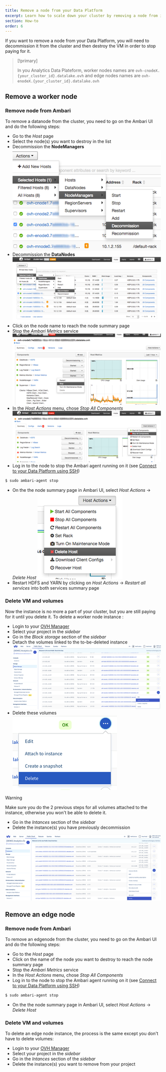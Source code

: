 ```yaml
---
title: Remove a node from your Data Platform
excerpt: Learn how to scale down your cluster by removing a node from it.
section: How-to
order: 6
---
```


If you want to remove a node from your Data Platform, you will need to decommission it from the cluster and then destroy the VM in order to stop paying for it.

>[!primary]
>
> In you Analytics Data Plateform, worker nodes names are `ovh-cnodeX.{your_cluster_id}.datalake.ovh` and edge nodes names are `ovh-enodeX.{your_cluster_id}.datalake.ovh`

## Remove a worker node

### Remove node from Ambari

To remove a datanode from the cluster, you need to go on the Ambari UI and do the following steps:

- Go to the *Host* page
- Select the node(s) you want to destroy in the list
- Decommission the **NodeManagers**
![Decommission NodeManagers](images/deco-nodemanager.png)
- Decommission the **DataNodes**
![Decommission DataNodes](images/deco-datanode.png)
- Click on the node name to reach the node summary page
- Stop the *Ambari Metrics* service
![Stop Ambari Metrics](images/stop-ambari-metrics.png)
- In the *Host Actions* menu, chose *Stop All Components*
![Stop all components](images/stop-components.png)
- Log in to the node to stop the Ambari agent running on it (see [Connect to your Data Platform using SSH](../connect-using-ssh/guide.en-gb.md))
```bash
$ sudo ambari-agent stop
```
- On the the node summary page in Ambari UI, select *Host Actions* -> *Delete Host*
![Delete Host](images/delete-host.png)
- Restart HDFS and YARN by clicking on *Host Actions* -> *Restart all services* into both services summary page



### Delete VM and volumes

Now the instance is no more a part of your cluster, but you are still paying for it until you delete it.
To delete a worker node instance :

-  Login to your [OVH Manager](https://www.ovh.com/manager/public-cloud/index.html)
-  Select your project in the *sidebar* 
-  Go in the *Block storage* section of the *sidebar*
-  Detach the volumes linked to the to-be-deleted instance
![Detach volumes](images/detach-volumes.png)
-  Delete these volumes     
![Delete volumes](images/delete-volumes.png)

>[!warning]
>
> Make sure you do the 2 previous steps for all volumes attached to the instance, otherwise you won't be able to delete it.

-  Go in the *Intances* section of the *sidebar*
-  Delete the instance(s) you have previously decommission

![Delete instance](images/delete-worker-instance.png)

## Remove an edge node

### Remove node from Ambari

To remove an edgenode from the cluster, you need to go on the Ambari UI and do the following steps:

-  Go to the *Host* page
-  Click on the name of the node you want to destroy to reach the node summary page
-  Stop the *Ambari Metrics* service
-  In the *Host Actions* menu, chose *Stop All Components*
-  Log in to the node to stop the Ambari agent running on it (see [Connect to your Data Platform using SSH](../connect-using-ssh/guide.en-gb.md))
```bash
$ sudo ambari-agent stop
```
-  On the the node summary page in Ambari UI, select *Host Actions* -> *Delete Host*


### Delete VM and volumes

To delete an edge node instance, the process is the same except you don't have to delete volumes:

-  Login to your [OVH Manager](https://www.ovh.com/manager/public-cloud/index.html)
-  Select your project in the *sidebar* 
-  Go in the *Intances* section of the *sidebar*
-  Delete the instance(s) you want to remove from your project 


